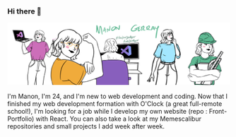 ### Hi there 👋

<img src="manon.PNG" alt="Manon works" />

I'm Manon, I'm 24, and I'm new to web development and coding. Now that I finished my web development formation with O'Clock (a great full-remote school!), I'm looking for a job while I develop my own website (repo : Front-Portfolio) with React. You can also take a look at my Memescalibur repositories and small projects I add week after week. 
